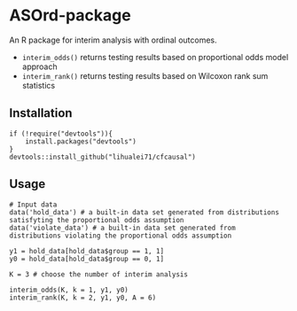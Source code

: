 # ASOrd-package
An R package for interim analysis with ordinal outcomes. 

- `interim_odds()` returns testing results based on proportional odds model approach
- `interim_rank()` returns testing results based on Wilcoxon rank sum statistics

## Installation
```
if (!require("devtools")){
    install.packages("devtools")
}
devtools::install_github("lihualei71/cfcausal")
```

## Usage
```
# Input data
data('hold_data') # a built-in data set generated from distributions satisfyting the proportional odds assumption
data('violate_data') # a built-in data set generated from distributions violating the proportional odds assumption

y1 = hold_data[hold_data$group == 1, 1]
y0 = hold_data[hold_data$group == 0, 1]

K = 3 # choose the number of interim analysis 

interim_odds(K, k = 1, y1, y0)
interim_rank(K, k = 2, y1, y0, A = 6)
```
